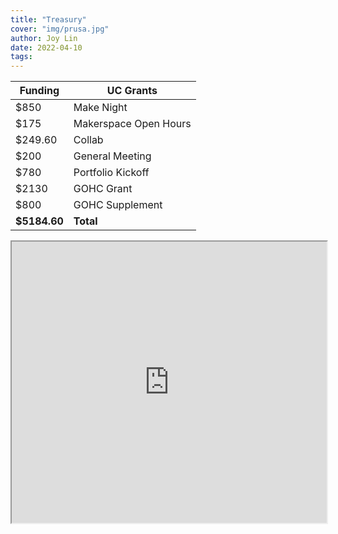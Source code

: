 ```yaml
---
title: "Treasury"
cover: "img/prusa.jpg"
author: Joy Lin
date: 2022-04-10
tags: 
---
```


Funding  | UC Grants
---------|--------------
 $850    | Make Night
 $175    | Makerspace Open Hours
 $249.60 | Collab
 $200    | General Meeting
 $780    | Portfolio Kickoff
 $2130   | GOHC Grant
 $800    | GOHC Supplement
 **$5184.60**| **Total**

<p><iframe src="https://docs.google.com/spreadsheets/d/e/2PACX-1vQiEYrcQqeSQJdD6PwYHM1UuhsVoiM43SKGzj4AEYjkEZ7Q5RPnIEjg5Ung5QMTwEU5AmgIkt8rymiY/pubhtml?widget=true&amp;headers=false" frameborder="2" width="100%" height="450" allowfullscreen="true" mozallowfullscreen="true" webkitallowfullscreen="true"></iframe></p>